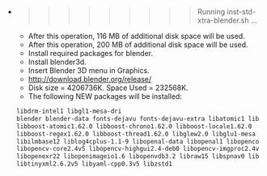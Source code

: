 * >>>>>>>>> Running inst-std-xtra-blender.sh ...
  * After this operation, 116 MB of additional disk space will be used.
  * After this operation, 200 MB of additional disk space will be used.
  * Install required packages for blender.
  * Install blender3d.
  * Insert Blender 3D menu in Graphics.
  * http://download.blender.org/release/
  * Disk size = 4206736K. Space Used = 232568K.
  * The following NEW packages will be installed:
  ```bash
  libdrm-intel1 libgl1-mesa-dri
  blender blender-data fonts-dejavu fonts-dejavu-extra libatomic1 libblosc1
  libboost-atomic1.62.0 libboost-chrono1.62.0 libboost-locale1.62.0
  libboost-regex1.62.0 libboost-thread1.62.0 libglew2.0 libglu1-mesa
  libilmbase12 liblog4cplus-1.1-9 libopenal-data libopenal1 libopencolorio1v5
  libopencv-core2.4v5 libopencv-highgui2.4-deb0 libopencv-imgproc2.4v5
  libopenexr22 libopenimageio1.6 libopenvdb3.2 libraw15 libspnav0 libtbb2
  libtinyxml2.6.2v5 libyaml-cpp0.3v5 libzstd1
  ```
